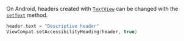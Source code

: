 On Android, headers created with [`TextView`](https://developer.android.com/reference/android/widget/TextView) can be changed with the [`setText`](https://developer.android.com/reference/android/widget/TextView#setText(java.lang.CharSequence)) method.

```kotlin
header.text = "Descriptive header"
ViewCompat.setAccessibilityHeading(header, true)
```
